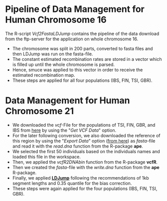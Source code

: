 # Pipeline of Data Management for Human Chromosome 16 

The R-script *Vcf2FastaLDJump* contains the pipeline of the data download from the ftp-server for the application on whole chromosome 16. 

* The chromosome was split in 200 parts, converted to fasta files and then LDJump was run on the fasta-file. 
* The constant estimated recombination rates are stored in a vector which is filled up until the whole chromosome is parsed. 
* Hence, smuce was applied to this vector in order to receive the estimated recombination map. 
* These steps are applied for all four populations (IBS, FIN, TSI, GBR). 

# Data Management for Human Chromosome 21 

* We downloaded the *vcf*-File for the populations of TSI, FIN, GBR, and IBS from [here](<http://phase3browser.1000genomes.org/Homo_sapiens/Location/Overview?r=21:41187000-41290679>) by using the "*Get VCF Data*" option. 
* For the later following conversion, we also downloaded the reference of this region by using the "*Export Data*" option ([from here](<http://phase3browser.1000genomes.org/Homo_sapiens/Location/Overview?r=21:41187000-41290679>)) as *fasta*-file and read it with the *read.dna* function from the R-package **ape**. 
* We selected the first 50 individuals based on the individuals names and loaded this file in the workspace. 
* Then, we applied the *vcfR2DNAbin* function from the R-package **vcfR**. 
* Then we created the *fasta*-file with the *write.dna* function from the **ape** R-package. 
* Finally, we applied [**LDJump**](<https://github.com/PhHermann/LDJump>) following the recommendations of 1kb segment lengths and 0.35 quantile for the bias correction. 
* These steps were again applied for the four populations (IBS, FIN, TSI, GBR).


